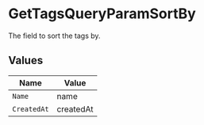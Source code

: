 # GetTagsQueryParamSortBy

The field to sort the tags by.


## Values

| Name        | Value       |
| ----------- | ----------- |
| `Name`      | name        |
| `CreatedAt` | createdAt   |